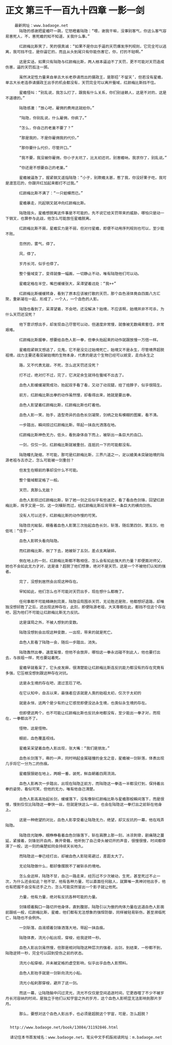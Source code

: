 # 正文 第三千一百九十四章 一影一剑
        最新网址：www.badaoge.net
          陆隐的感谢把星蟾吓一跳，它怒瞪着陆隐：“喂，谢我干嘛，没事别客气，你这么客气容易害死人，不，害死蟾的知不知道，关我什么事。”
      
          红颜梅比斯笑了，笑的很真诚：“如果不是你出手逼的天罚爆发序列规则，它完全可以逃离，我可挡不住，是你逼它的，而且从头到尾只有你能伤害它，你，打的不轻啊。”
      
          这是实话，如果只有陆隐与红颜梅比斯，两人根本逼迫不了天罚，更不可能对天罚造成伤害，逼的天罚孤注一掷。
      
          虽然决定性力量来自单古大长老恭请而出的摄政王，是那招‘不留天’，但若没有星蟾，单古大长老连恭请摄政王出手的机会都没有，天罚完全可以离开蜃域，红颜梅比斯挡不住。
      
          星蟾怪叫：“别乱说，我怎么打了，跟我有什么关系，你们别诬赖人，这是不对的，这是不道德的。”
      
          陆隐感激：“放心吧，雇佣的费用这就给你。”
      
          “陆隐，你别乱说，什么雇佣，你疯了。”
      
          “怎么，你自己的老巢不要了？”
      
          “那是我的，不是你雇佣我的代价。”
      
          “那你要什么代价，尽管开口。”
      
          “我不要，我没被你雇佣，你小子太坑了，比太初还坑，别害蟾呐，我求你了，别乱说。”
      
          “你还是不想要自己的老巢。”
      
          星蟾被逼急了，握紧钢叉遥指陆隐：“小子，别欺蟾太甚，惹了我，你没好果子吃，我可是渡苦厄的，你跟开红加起来都打不过我。”
      
          红颜梅比斯不满了：“一只蛤蟆而已。”
      
          星蟾暴走，托起钢叉就冲向红颜梅比斯。
      
          陆隐摇头，星蟾想脱离这件事是不可能的，先不说它给天罚带来的威胁，哪怕只是动一下钢叉，也算参与此战，他怎么可能放任星蟾脱离。
      
          红颜梅比斯不屑，星蟾实力是不弱，但对付星蟾，即便不动用序列规则也可以，至少能不败。
      
          忽然的，雾气，停了。
      
          风，停了。
      
          岁月长河，似乎也停了。
      
          整个蜃域变了，变得就像一幅画，一切静止不动，唯有陆隐他们可以动。
      
          星蟾定格在半空，嘴巴缓缓张大，呆滞望着远处：“我++”
      
          红颜梅比斯缓缓转身，看到了原本应该被打散的天罚，那个血色液体竟自四面八方汇聚，重新凝在一起，形成了，一个人，一个血色的人影。
      
          陆隐也看到了，呆滞望着，不会吧，还没解决？始境，不应该啊，始境并非不可杀，为什么天罚还没死？
      
          他下意识想出手，却发现自己尽管可以动，但速度非常慢，就像被无数绳索套住，非常艰难。
      
          红颜梅比斯握拳，想要给血色人影一拳，但拳头抬起来的动作就跟放慢一万倍一样。
      
          星蟾抱紧钢叉想逃了，见鬼，它不是没见过始境死亡，始境又不是永生，尽管境界超脱祖境，战力主要还看突破始境的生物本身，代表的是这个生物已经可以蜕变，走向永生之
      
          路，又不代表无敌，不死，怎么这天罚还没死？
      
          打不过，绝对打不过，完了，它决定余生就待在蜃域不出去了。
      
          血色人影缓缓凝聚成功，抬起双手看了看，又动了动双腿，扭了扭脖子，似乎很陌生。
      
          前方，红颜梅比斯出拳的动作虽然慢，却看得出来，她就是要出拳。
      
          血色人影望着红颜梅比斯，红颜梅比斯也盯着他。
      
          血色人影一笑，抬手，造型奇异的血色长剑凝聚，剑柄之处有模糊的图案，看不清。
      
          一步踏出，瞬间掠过红颜梅比斯，带起一抹血光洒落在地。
      
          红颜梅比斯神色无力，低头，看到身体自下而上，被斩出一条巨大的血口。
      
          一剑，仅仅一剑，红颜梅比斯就被重创，连抵抗一下的可能都没有。
      
          陆隐瞳孔陡缩，不可能，那可是红颜梅比斯，三界六道之一，足以媲美未突破始境的陆源老祖与古亦之，怎么可能被一剑重创？
      
          但发生在眼前的事却没什么不可能。
      
          整个蜃域都定格了一般。
      
          天罚，真那么无敌？
      
          血色人影掠过红颜梅比斯，斩了她一剑之后似乎有些迷茫，看了看血色剑锋，回望红颜梅比斯，挥手又是一剑，这一剑橫斩而过，给红颜梅比斯后背带来一条巨大的横向剑伤。
      
          没有人可以还手，红颜梅比斯的动作慢的可笑。
      
          陆隐目光眦裂，眼看着血色人影第三次抬起血色长剑，斩落，随后第四剑，第五剑，他低吼：“住手--”
      
          血色人影转头看向陆隐。
      
          而红颜梅比斯，倒了下去，她被斩了五剑，差点支离破碎。
      
          倒在地上的一刻，红颜梅比斯都不敢相信，怎么会有如此强大的力量？即便面对师父，她也不会如此无力才对，这是谁？超脱了他们想象，绝对不是天罚，这是一个不被他们认知的强者。
      
          完了，没想到居然会出现这种存在。
      
          早知如此，他们怎么也不可能对天罚出手，现在想什么都晚了。
      
          任何事都不可能精确到完美，陆隐设局围杀天罚，无论胜还是败，他都想好退路，却唯独没想好胜了之后，还出现这种存在，此刻，即便陆源老祖，大天尊都在此，都挡不住这个存在吧，因为他们不可能让红颜梅比斯无力反抗。
      
          这是谋局之外，不被人想到的变数。
      
          陆隐没想到会出现这种变数，一出现，带来的就是死亡。
      
          血色人影看了陆隐一会，随后一步踏出，消失。
      
          陆隐轰然出拳，速度虽慢，但他不会放弃，哪怕这一拳永远碰不到此人，他也要打出去，与辰祖一样，死也要站着死。
      
          星蟾早就看呆了，它头皮发麻，很清楚能让红颜梅比斯连反抗能力都没有的存在究竟有多强，它压根没想到跟这种存在对抗。
      
          这是永生境的存在吧，渡过苦厄了吧。
      
          在它认知中，自古以来，最强者应该就是人类的始祖太初，仅次于太初的
      
          就是永恒，这两个是少有的让它感觉即便没达永生境，也类似永生境的存在。
      
          但即便这两个，也不可能让红颜梅比斯也反抗余地都没有，至少能出一拳才对，而现在，一拳都出不了。
      
          怪物，这是怪物。
      
          眼前，血色覆盖视线。
      
          星蟾呆呆望着血色人影出现，张大嘴：“我们是朋友。”
      
          血色长剑落下，嘶的一声，同时响起金属碰撞的金戈之音，星蟾被一剑斩落，体表出现几乎将它一分为二的伤痕。
      
          星蟾狠狠砸在地上，两眼一番，装死，鲜血朝着四周流淌。
      
          血色人影再次一步踏出，出现在陆隐正前方，而陆隐这一拳连一半都没打到，保持着出拳的姿势，看似可笑，但他的无力，唯有他自己清楚。
      
          血色人影高高抬起长剑，缓缓落下，没有像斩红颜梅比斯与星蟾那般瞬间落下，而是很慢，慢到仅仅比陆隐这一拳快一丝，但就是快这么一丝，也会在陆隐这一拳打出之前斩在他身上。
      
          这是一种绝望的对比，血色人影享受着让陆隐无力，绝望，却又反抗的一幕，他在戏弄陆隐。
      
          陆隐目光陡睁，眼睁睁看着血色剑锋落下，斩在肩膀上那一刻，冰凉刺骨，剧痛随之蔓延，紧接着，剑锋划开血肉，撕开骨骼，他听到了自己骨头被切开的声音，很慢很慢，时间都停滞了一般，这一刻的痛楚如同会持续天长地久。
      
          而陆隐这一拳已经打出，却被血色人影轻易避过，差距太大了。
      
          无论陆隐做什么，都好像摆脱不了被斩杀的境地。
      
          怎么会这样，陆隐不甘，自己一路走来，经历过不少次被动，生死，甚至死过不止一次，为什么还会如此？他不甘，他有各种力量，可以直面任何敌人，就算唯一真神对他出手，他也有把握不会没有还手之力，怎么可能突然冒出一个影子就让他死。
      
          力量，他有力量，绝对有反抗各种可能的力量。
      
          剑锋顺着胸口一路切开他身体，直到腹部，陆隐引以为傲的肉体力量在这道血色人影面前跟纸一般，红颜梅比斯，星蟾，他们都有无法想象的强悍防御，同样被轻易斩伤，甚至濒临死亡，陆隐也不会例外。
      
          一剑斩落，血液顺着剑锋洒落大地，带起一抹血痕。
      
          陆隐体表，流光小船出现，穿梭，给我逆转一秒。
      
          血色人影出剑虽然慢，但那是相对陆隐这种层次的强者，出剑，到结束，一秒都不到，陆隐逆转一秒，完全可以回到受伤之前的状态。
      
          流光小船穿梭，并未被定格的虚空影响，似乎出乎血色人影预料。
      
          血色人影抬手就是一剑斩向流光小船。
      
          流光小船刹那穿梭，避开了这一剑。
      
          而这一幕，让陆隐脑中闪过灵光，流光不仅仅是空间追逐时间，它更吞噬了不少不被岁月长河容纳的时间，是独立于他们认知宇宙之外的岁月，这个血色人影明显无法影响到那片岁月。
      
          那么，要想对这个血色人影出手，也必须是超脱这个宇宙，可是，怎么超脱？
      
      
      http://www.badaoge.net/book/13084/31192846.html
      
      请记住本书首发域名：www.badaoge.net。笔尖中文手机版阅读网址：m.badaoge.net